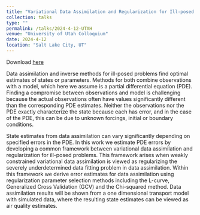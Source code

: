 ```yaml
---
title: "Variational Data Assimilation and Regularization for Ill-posed Problems: A Common Framework"
collection: talks
type: ""
permalink: /talks/2024-4-12-UTAH
venue: "University of Utah Colloquium"
date: 2024-4-12
location: "Salt Lake City, UT"
---
```


Download [here](https://jodimead.github.io/files/talks/presentation_Utah24.pdf)

Data assimilation and inverse methods for ill-posed problems find optimal estimates of states or parameters.  Methods for both combine observations with a model, which here we assume is a partial differential equation (PDE).  Finding a compromise between observations and model is challenging because the actual observations often have values significantly different than the corresponding PDE estimates.  Neither the observations nor the PDE exactly characterize the state because each has error, and in the case of the PDE, this can be due to unknown forcings, initial or boundary conditions. 

State estimates from data assimilation can vary significantly depending on specified errors in the PDE.  In this work we estimate PDE errors  by developing a common framework between variational data assimilation and regularization for ill-posed problems.  This framework arises when weakly constrained variational data assimilation is viewed as regularizing the severely underdetermined data fitting problem in data assimilation. Within this framework we derive error estimates for data assimilation using regularization parameter selection methods including the L-curve, Generalized Cross Validation (GCV) and the Chi-squared method.  Data assimilation results will be shown from a one dimensional transport model with simulated data, where the resulting state estimates can be viewed as air quality estimates.
